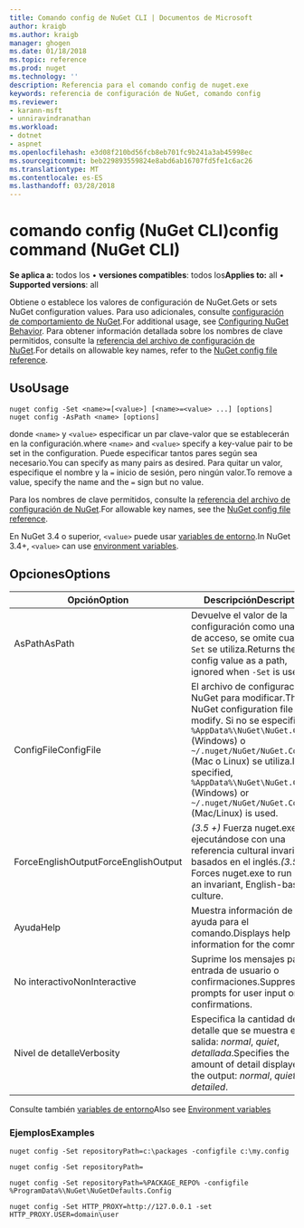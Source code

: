 ```yaml
---
title: Comando config de NuGet CLI | Documentos de Microsoft
author: kraigb
ms.author: kraigb
manager: ghogen
ms.date: 01/18/2018
ms.topic: reference
ms.prod: nuget
ms.technology: ''
description: Referencia para el comando config de nuget.exe
keywords: referencia de configuración de NuGet, comando config
ms.reviewer:
- karann-msft
- unniravindranathan
ms.workload:
- dotnet
- aspnet
ms.openlocfilehash: e3d08f210bd56fcb8eb701fc9b241a3ab45998ec
ms.sourcegitcommit: beb229893559824e8abd6ab16707fd5fe1c6ac26
ms.translationtype: MT
ms.contentlocale: es-ES
ms.lasthandoff: 03/28/2018
---
```

# <a name="config-command-nuget-cli"></a><span data-ttu-id="77161-104">comando config (NuGet CLI)</span><span class="sxs-lookup"><span data-stu-id="77161-104">config command (NuGet CLI)</span></span>

<span data-ttu-id="77161-105">**Se aplica a:** todos los &bullet; **versiones compatibles**: todos los</span><span class="sxs-lookup"><span data-stu-id="77161-105">**Applies to:** all &bullet; **Supported versions**: all</span></span>

<span data-ttu-id="77161-106">Obtiene o establece los valores de configuración de NuGet.</span><span class="sxs-lookup"><span data-stu-id="77161-106">Gets or sets NuGet configuration values.</span></span> <span data-ttu-id="77161-107">Para uso adicionales, consulte [configuración de comportamiento de NuGet](../consume-packages/configuring-nuget-behavior.md).</span><span class="sxs-lookup"><span data-stu-id="77161-107">For additional usage, see [Configuring NuGet Behavior](../consume-packages/configuring-nuget-behavior.md).</span></span> <span data-ttu-id="77161-108">Para obtener información detallada sobre los nombres de clave permitidos, consulte la [referencia del archivo de configuración de NuGet](../reference/nuget-config-file.md).</span><span class="sxs-lookup"><span data-stu-id="77161-108">For details on allowable key names, refer to the [NuGet config file reference](../reference/nuget-config-file.md).</span></span>

## <a name="usage"></a><span data-ttu-id="77161-109">Uso</span><span class="sxs-lookup"><span data-stu-id="77161-109">Usage</span></span>

```cli
nuget config -Set <name>=[<value>] [<name>=<value> ...] [options]
nuget config -AsPath <name> [options]
```

<span data-ttu-id="77161-110">donde `<name>` y `<value>` especificar un par clave-valor que se establecerán en la configuración.</span><span class="sxs-lookup"><span data-stu-id="77161-110">where `<name>` and `<value>` specify a key-value pair to be set in the configuration.</span></span> <span data-ttu-id="77161-111">Puede especificar tantos pares según sea necesario.</span><span class="sxs-lookup"><span data-stu-id="77161-111">You can specify as many pairs as desired.</span></span> <span data-ttu-id="77161-112">Para quitar un valor, especifique el nombre y la `=` inicio de sesión, pero ningún valor.</span><span class="sxs-lookup"><span data-stu-id="77161-112">To remove a value, specify the name and the `=` sign but no value.</span></span>

<span data-ttu-id="77161-113">Para los nombres de clave permitidos, consulte la [referencia del archivo de configuración de NuGet](../reference/nuget-config-file.md).</span><span class="sxs-lookup"><span data-stu-id="77161-113">For allowable key names, see the [NuGet config file reference](../reference/nuget-config-file.md).</span></span>

<span data-ttu-id="77161-114">En NuGet 3.4 o superior, `<value>` puede usar [variables de entorno](cli-ref-environment-variables.md).</span><span class="sxs-lookup"><span data-stu-id="77161-114">In NuGet 3.4+, `<value>` can use [environment variables](cli-ref-environment-variables.md).</span></span>

## <a name="options"></a><span data-ttu-id="77161-115">Opciones</span><span class="sxs-lookup"><span data-stu-id="77161-115">Options</span></span>

| <span data-ttu-id="77161-116">Opción</span><span class="sxs-lookup"><span data-stu-id="77161-116">Option</span></span> | <span data-ttu-id="77161-117">Descripción</span><span class="sxs-lookup"><span data-stu-id="77161-117">Description</span></span> |
| --- | --- |
| <span data-ttu-id="77161-118">AsPath</span><span class="sxs-lookup"><span data-stu-id="77161-118">AsPath</span></span> | <span data-ttu-id="77161-119">Devuelve el valor de la configuración como una ruta de acceso, se omite cuando `-Set` se utiliza.</span><span class="sxs-lookup"><span data-stu-id="77161-119">Returns the config value as a path, ignored when `-Set` is used.</span></span> |
| <span data-ttu-id="77161-120">ConfigFile</span><span class="sxs-lookup"><span data-stu-id="77161-120">ConfigFile</span></span> | <span data-ttu-id="77161-121">El archivo de configuración de NuGet para modificar.</span><span class="sxs-lookup"><span data-stu-id="77161-121">The NuGet configuration file to modify.</span></span> <span data-ttu-id="77161-122">Si no se especifica, `%AppData%\NuGet\NuGet.Config` (Windows) o `~/.nuget/NuGet/NuGet.Config` (Mac o Linux) se utiliza.</span><span class="sxs-lookup"><span data-stu-id="77161-122">If not specified, `%AppData%\NuGet\NuGet.Config` (Windows) or `~/.nuget/NuGet/NuGet.Config` (Mac/Linux) is used.</span></span>|
| <span data-ttu-id="77161-123">ForceEnglishOutput</span><span class="sxs-lookup"><span data-stu-id="77161-123">ForceEnglishOutput</span></span> | <span data-ttu-id="77161-124">*(3.5 +)*  Fuerza nuget.exe ejecutándose con una referencia cultural invariable, basados en el inglés.</span><span class="sxs-lookup"><span data-stu-id="77161-124">*(3.5+)* Forces nuget.exe to run using an invariant, English-based culture.</span></span> |
| <span data-ttu-id="77161-125">Ayuda</span><span class="sxs-lookup"><span data-stu-id="77161-125">Help</span></span> | <span data-ttu-id="77161-126">Muestra información de ayuda para el comando.</span><span class="sxs-lookup"><span data-stu-id="77161-126">Displays help information for the command.</span></span> |
| <span data-ttu-id="77161-127">No interactivo</span><span class="sxs-lookup"><span data-stu-id="77161-127">NonInteractive</span></span> | <span data-ttu-id="77161-128">Suprime los mensajes para la entrada de usuario o confirmaciones.</span><span class="sxs-lookup"><span data-stu-id="77161-128">Suppresses prompts for user input or confirmations.</span></span> |
| <span data-ttu-id="77161-129">Nivel de detalle</span><span class="sxs-lookup"><span data-stu-id="77161-129">Verbosity</span></span> | <span data-ttu-id="77161-130">Especifica la cantidad de detalle que se muestra en la salida: *normal*, *quiet*, *detallada*.</span><span class="sxs-lookup"><span data-stu-id="77161-130">Specifies the amount of detail displayed in the output: *normal*, *quiet*, *detailed*.</span></span> |

<span data-ttu-id="77161-131">Consulte también [variables de entorno](cli-ref-environment-variables.md)</span><span class="sxs-lookup"><span data-stu-id="77161-131">Also see [Environment variables](cli-ref-environment-variables.md)</span></span>

### <a name="examples"></a><span data-ttu-id="77161-132">Ejemplos</span><span class="sxs-lookup"><span data-stu-id="77161-132">Examples</span></span>

```cli
nuget config -Set repositoryPath=c:\packages -configfile c:\my.config

nuget config -Set repositoryPath=

nuget config -Set repositoryPath=%PACKAGE_REPO% -configfile %ProgramData%\NuGet\NuGetDefaults.Config

nuget config -Set HTTP_PROXY=http://127.0.0.1 -set HTTP_PROXY.USER=domain\user
```
